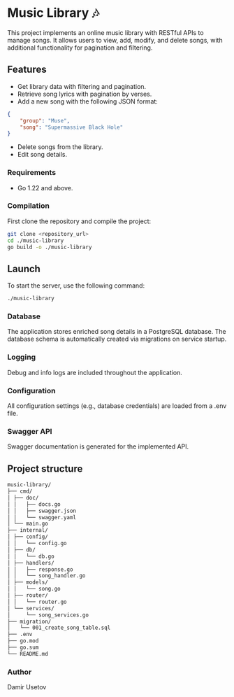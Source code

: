 # Music Library 🎶

This project implements an online music library with RESTful APIs to manage songs. It allows users to view, add, modify, and delete songs, with additional functionality for pagination and filtering.

## Features

- Get library data with filtering and pagination.
- Retrieve song lyrics with pagination by verses.
- Add a new song with the following JSON format:

```json
{
	"group": "Muse",
	"song": "Supermassive Black Hole"
}
```

- Delete songs from the library.
- Edit song details.

### Requirements

- Go 1.22 and above.

### Compilation

First clone the repository and compile the project:

```bash
git clone <repository_url>
cd ./music-library
go build -o ./music-library
```

## Launch

To start the server, use the following command:

```bash
./music-library
```

### Database

The application stores enriched song details in a PostgreSQL database. The database schema is automatically created via migrations on service startup.

### Logging

Debug and info logs are included throughout the application.

### Configuration

All configuration settings (e.g., database credentials) are loaded from a .env file.

### Swagger API

Swagger documentation is generated for the implemented API.

## Project structure

```bash
music-library/
├── cmd/
│ ├── doc/
│ │   ├── docs.go
│ │   ├── swagger.json
│ │   └── swagger.yaml
│ └── main.go
├── internal/
│ ├── config/
│ │   └── config.go
│ ├── db/
│ │   └── db.go
│ ├── handlers/
│ │   ├── response.go
│ │   └── song_handler.go
│ ├── models/
│ │   └── song.go
│ ├── router/
│ │   └── router.go
│ └── services/
│     └── song_services.go
├── migration/
│   └── 001_create_song_table.sql
├── .env
├── go.mod
├── go.sum
└── README.md
```

### Author

Damir Usetov
